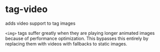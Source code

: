 # tag-video
adds video support to tag images

`<img>` tags suffer greatly when they are playing longer animated images because of performance optimization. This bypasses this entirely by replacing them with videos with fallbacks to static images.
